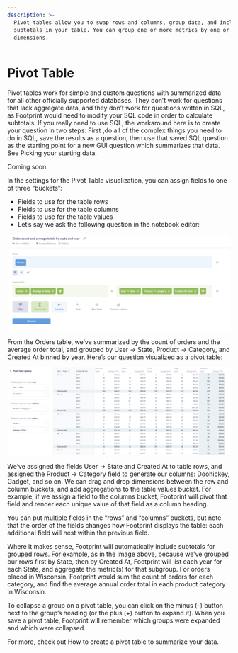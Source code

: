 ```yaml
---
description: >-
  Pivot tables allow you to swap rows and columns, group data, and include
  subtotals in your table. You can group one or more metrics by one or more
  dimensions.
---
```


# Pivot Table

Pivot tables work for simple and custom questions with summarized data for all other officially supported databases. They don’t work for questions that lack aggregate data, and they don’t work for questions written in SQL, as Footprint would need to modify your SQL code in order to calculate subtotals. If you really need to use SQL, the workaround here is to create your question in two steps: First ,do all of the complex things you need to do in SQL, save the results as a question, then use that saved SQL question as the starting point for a new GUI question which summarizes that data. See Picking your starting data.

Coming soon.

In the settings for the Pivot Table visualization, you can assign fields to one of three “buckets”:



* Fields to use for the table rows
* Fields to use for the table columns&#x20;
* Fields to use for the table values
* Let’s say we ask the following question in the notebook editor:

![](../../.gitbook/assets/435519521d403ebf35a241aeda836c6.png)

From the Orders table, we’ve summarized by the count of orders and the average order total, and grouped by User → State, Product → Category, and Created At binned by year. Here’s our question visualized as a pivot table:

![](../../.gitbook/assets/5d09be3c944755af6082342051613e5.png)

We’ve assigned the fields User → State and Created At to table rows, and assigned the Product -> Category field to generate our columns: Doohickey, Gadget, and so on. We can drag and drop dimensions between the row and column buckets, and add aggregations to the table values bucket. For example, if we assign a field to the columns bucket, Footprint will pivot that field and render each unique value of that field as a column heading.

You can put multiple fields in the “rows” and “columns” buckets, but note that the order of the fields changes how Footprint displays the table: each additional field will nest within the previous field.

Where it makes sense, Footprint will automatically include subtotals for grouped rows. For example, as in the image above, because we’ve grouped our rows first by State, then by Created At, Footprint will list each year for each State, and aggregate the metric(s) for that subgroup. For orders placed in Wisconsin, Footprint would sum the count of orders for each category, and find the average annual order total in each product category in Wisconsin.

To collapse a group on a pivot table, you can click on the minus (–) button next to the group’s heading (or the plus (+) button to expand it). When you save a pivot table, Footprint will remember which groups were expanded and which were collapsed.

For more, check out How to create a pivot table to summarize your data.
